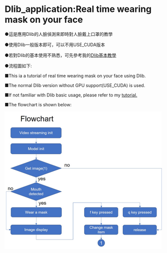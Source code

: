 # Dlib_application:Real time wearing mask on your face

●這是應用Dlib的人臉偵測來即時對人臉戴上口罩的教學

●使用Dlib一般版本即可，可以不用USE_CUDA版本

●若對Dlib的基本使用不熟悉，可先參考我的[Dlib基本教學](https://github.com/highhand31/Dlib_tutorial)

●流程圖如下:

■This ia a tutorial of real time wearing mask on your face using Dlib.

■The normal Dlib version without GPU support(USE_CUDA) is used.

■If not familiar with Dlib basic usage, please refer to my [tutorial.](https://github.com/highhand31/Dlib_tutorial)

■The flowchart is shown below:



![flowchart](flowchart.jpg)
